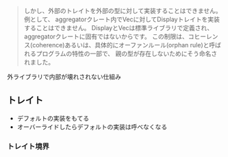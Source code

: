 > しかし、外部のトレイトを外部の型に対して実装することはできません。例として、 aggregatorクレート内でVec<T>に対してDisplayトレイトを実装することはできません。 DisplayとVec<T>は標準ライブラリで定義され、aggregatorクレートに固有ではないからです。 この制限は、コヒーレンス(coherence)あるいは、具体的にオーファンルール(orphan rule)と呼ばれるプログラムの特性の一部で、 親の型が存在しないためにそう命名されました。

外ライブラリで内部が壊れされない仕組み

## トレイト

- デフォルトの実装をもてる
- オーバーライドしたらデフォルトの実装は呼べなくなる

### トレイト境界